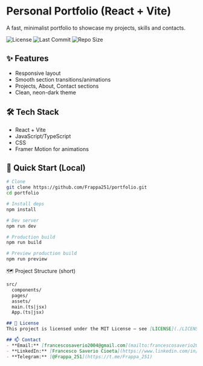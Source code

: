 # Personal Portfolio (React + Vite)

A fast, minimalist portfolio to showcase my projects, skills and contacts.

![License](https://img.shields.io/github/license/Frappa251/portfolio)
![Last Commit](https://img.shields.io/github/last-commit/Frappa251/portfolio)
![Repo Size](https://img.shields.io/github/repo-size/Frappa251/portfolio)

## ✨ Features
- Responsive layout
- Smooth section transitions/animations
- Projects, About, Contact sections
- Clean, neon-dark theme

## 🛠 Tech Stack
- React + Vite
- JavaScript/TypeScript
- CSS
- Framer Motion for animations

## 🚀 Quick Start (Local)

```bash
# Clone
git clone https://github.com/Frappa251/portfolio.git
cd portfolio

# Install deps
npm install

# Dev server
npm run dev

# Production build
npm run build

# Preview production build
npm run preview
```

🗺️ Project Structure (short)
```txt
src/
  components/
  pages/
  assets/
  main.(ts|jsx)
  App.(ts|jsx)
```
  
```markdown
## 📄 License
This project is licensed under the MIT License – see [LICENSE](./LICENSE).

## 📫 Contact
- **Email:** [francescosaverio2004@gmail.com](mailto:francescosaverio2004@gmail.com)  
- **LinkedIn:** [Francesco Saverio Cioeta](https://www.linkedin.com/in/francesco-saverio-cioeta-61b35b2a1/)
- **Telegram:** [@Frappa_251](https://t.me/Frappa_251)
```
